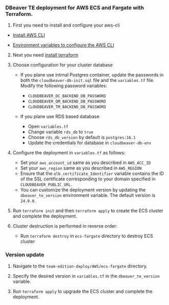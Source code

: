 ### DBeaver TE deployment for AWS ECS and Fargate with Terraform.

1. First you need to install and configure your aws-cli

 - [Install AWS CLI](https://docs.aws.amazon.com/cli/v1/userguide/cli-chap-install.html)

 - [Environment variables to configure the AWS CLI](https://docs.aws.amazon.com/cli/latest/userguide/cli-configure-envvars.html)

2. Next you need [install terraform](https://developer.hashicorp.com/terraform/install) 

3. Choose configuration for your cluster database
   - If you plane use intrnal Postgres container, update the passwords in both the `cloudbeaver-db-init.sql` file and the `variables.tf` file. Modify the following password variables:
      - `CLOUDBEAVER_DC_BACKEND_DB_PASSWORD`
      - `CLOUDBEAVER_QM_BACKEND_DB_PASSWORD`
      - `CLOUDBEAVER_TM_BACKEND_DB_PASSWORD`
   
   - If you plane use RDS based database
      - Open `variables.tf` 
      - Change variable `rds_db` to `true`
      - Choose `rds_db_version` by default is `postgres:16.1`
      - Update the credentials for database in `cloudbeaver-db-env`


4. Configure the deployment in `variables.tf` as follows:
   - Set your `aws_account_id` same as you described in `AWS_ACC_ID`
   - Set your `aws_region` same as you described in `AWS_REGION`
   - Ensure that the `alb_certificate_Identifier` variable contains the ID of the SSL certificate corresponding to your domain specified in `CLOUDBEAVER_PUBLIC_URL`.
   - You can customize the deployment version by updating the `dbeaver_te_version` environment variable. The default version is `24.0.0`. 

5. Run `terraform init` and then `terraform apply` to create the ECS cluster and complete the deployment.

6. Cluster destruction is performed in reverse order:
    - Run `terraform destroy` in `ecs-fargate` directory to destroy ECS cluster

### Version update

1. Navigate to the `team-edition-deploy/AWS/ecs-fargate` directory.

2. Specify the desired version in  `variables.tf` in the `dbeaver_te_version` variable.

3. Run `terraform apply` to upgrade the ECS cluster and complete the deployment.
